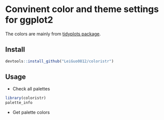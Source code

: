 # Convinent color and theme settings for ggplot2
The colors are mainly from [tidyplots package](https://github.com/jbengler/tidyplots/). 

## Install
```r
devtools::install_github("LeiGuo0812/coloristr")
```
## Usage

- Check all palettes
```r
library(coloristr)
palette_info
```

- Get palette colors
```
```
